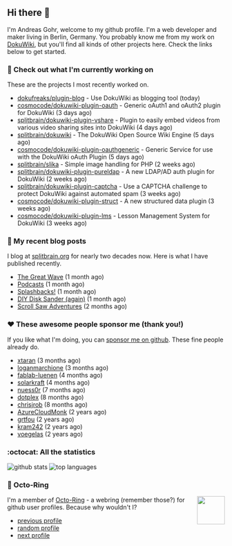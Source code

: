 ## Hi there :wave:

I'm Andreas Gohr, welcome to my github profile. I'm a web developer and maker living in Berlin, Germany. You probably know me from my work on [DokuWiki](https://github.com/splitbrain/dokuwiki), but you'll find all kinds of other projects here. Check the links below to get started.

### :hammer: Check out what I'm currently working on

These are the projects I most recently worked on.


- [dokufreaks/plugin-blog](https://github.com/dokufreaks/plugin-blog) - Use DokuWiki as blogging tool (today)
- [cosmocode/dokuwiki-plugin-oauth](https://github.com/cosmocode/dokuwiki-plugin-oauth) - Generic oAuth1 and oAuth2 plugin for DokuWiki (3 days ago)
- [splitbrain/dokuwiki-plugin-vshare](https://github.com/splitbrain/dokuwiki-plugin-vshare) - Plugin to easily embed videos from various video sharing sites into DokuWiki (4 days ago)
- [splitbrain/dokuwiki](https://github.com/splitbrain/dokuwiki) - The DokuWiki Open Source Wiki Engine (5 days ago)
- [cosmocode/dokuwiki-plugin-oauthgeneric](https://github.com/cosmocode/dokuwiki-plugin-oauthgeneric) - Generic Service for use with the DokuWiki oAuth Plugin (5 days ago)
- [splitbrain/slika](https://github.com/splitbrain/slika) - Simple image handling for PHP (2 weeks ago)
- [splitbrain/dokuwiki-plugin-pureldap](https://github.com/splitbrain/dokuwiki-plugin-pureldap) - A new LDAP/AD auth plugin for DokuWiki (2 weeks ago)
- [splitbrain/dokuwiki-plugin-captcha](https://github.com/splitbrain/dokuwiki-plugin-captcha) - Use a CAPTCHA challenge to protect DokuWiki against automated spam (3 weeks ago)
- [cosmocode/dokuwiki-plugin-struct](https://github.com/cosmocode/dokuwiki-plugin-struct) - A new structured data plugin (3 weeks ago)
- [cosmocode/dokuwiki-plugin-lms](https://github.com/cosmocode/dokuwiki-plugin-lms) - Lesson Management System for DokuWiki (3 weeks ago)

### :scroll: My recent blog posts

I blog at [splitbrain.org](https://www.splitbrain.org) for nearly two decades now. Here is what I have published recently.


- [The Great Wave](https://www.splitbrain.org/blog/2022-01/21b-the_great_wave) (1 month ago)
- [Podcasts](https://www.splitbrain.org/blog/2022-01/21-podcasts) (1 month ago)
- [Splashbacks!](https://www.splitbrain.org/blog/2022-01/09-splashbacks) (1 month ago)
- [DIY Disk Sander (again)](https://www.splitbrain.org/blog/2022-01/01-diy_disk_sander_again) (1 month ago)
- [Scroll Saw Adventures](https://www.splitbrain.org/blog/2021-12/02-scrollsaw_adventures) (2 months ago)

### :hearts:️ These awesome people sponsor me (thank you!)

If you like what I'm doing, you can [sponsor me on github](https://github.com/sponsors/splitbrain). These fine people already do.


- [xtaran](https://github.com/xtaran) (3 months ago)
- [loganmarchione](https://github.com/loganmarchione) (3 months ago)
- [fablab-luenen](https://github.com/fablab-luenen) (4 months ago)
- [solarkraft](https://github.com/solarkraft) (4 months ago)
- [nuess0r](https://github.com/nuess0r) (7 months ago)
- [dotplex](https://github.com/dotplex) (8 months ago)
- [chrisjrob](https://github.com/chrisjrob) (8 months ago)
- [AzureCloudMonk](https://github.com/AzureCloudMonk) (2 years ago)
- [grtfou](https://github.com/grtfou) (2 years ago)
- [kram242](https://github.com/kram242) (2 years ago)
- [voegelas](https://github.com/voegelas) (2 years ago)

### :octocat: All the statistics

 ![github stats](https://github-readme-stats.vercel.app/api?username=splitbrain&show_icons=true&hide_title=true)
![top languages](https://github-readme-stats.vercel.app/api/top-langs/?username=splitbrain&layout=compact)


### :octopus: Octo-Ring

<img width="64" height="65" src="https://octo-ring.com/static/img/octo.png" align="right" alt="">

I'm a member of [Octo-Ring](https://octo-ring.com/) - a webring (remember those?) for github user profiles. Because why wouldn't I? 

* [previous profile](https://octo-ring.com/p/splitbrain/prev)
* [random profile](https://octo-ring.com/p/splitbrain/random)
* [next profile](https://octo-ring.com/p/splitbrain/next)


